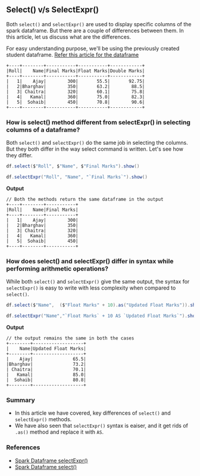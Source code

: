 ## Select() v/s SelectExpr()

Both `select()` and `selectExpr()` are used to display specific columns of the spark dataframe. 
But there are a couple of differences between them. In this article, let us discuss what are the differences.

For easy understanding purpose, we'll be using the previously created student dataframe. [Refer this article for the dataframe](mathOps.md)
```text
+----+--------+-----------+-----------+------------+
|Roll|    Name|Final Marks|Float Marks|Double Marks|
+----+--------+-----------+-----------+------------+
|   1|    Ajay|        300|       55.5|       92.75|
|   2|Bharghav|        350|       63.2|        88.5|
|   3| Chaitra|        320|       60.1|        75.8|
|   4|   Kamal|        360|       75.0|        82.3|
|   5|  Sohaib|        450|       70.8|        90.6|
+----+--------+-----------+-----------+------------+
```
### How is select() method different from selectExpr() in selecting columns of a dataframe?
Both `select()` and `selectExpr()` do the same job in selecting the columns. But they both differ in the way select command is written. Let's see how they differ.
```scala
df.select($"Roll", $"Name", $"Final Marks").show()

df.selectExpr("Roll", "Name", "`Final Marks`").show()
```
**Output**
```text
// Both the methods return the same dataframe in the output
+----+--------+-----------+
|Roll|    Name|Final Marks|
+----+--------+-----------+
|   1|    Ajay|        300|
|   2|Bharghav|        350|
|   3| Chaitra|        320|
|   4|   Kamal|        360|
|   5|  Sohaib|        450|
+----+--------+-----------+
```

### How does select() and selectExpr() differ in syntax while performing arithmetic operations?
While both `select()` and `selectExpr()` give the same output, the syntax for `selectExpr()` is easy to write with less complexity when compared to `select()`.
```scala
df.select($"Name",  ($"Float Marks" + 10).as("Updated Float Marks")).show()

df.selectExpr("Name","`Float Marks` + 10 AS `Updated Float Marks`").show()
```
**Output**
```text
// the output remains the same in both the cases
+--------+-------------------+
|    Name|Updated Float Marks|
+--------+-------------------+
|    Ajay|               65.5|
|Bharghav|               73.2|
| Chaitra|               70.1|
|   Kamal|               85.0|
|  Sohaib|               80.8|
+--------+-------------------+
```

### Summary
- In this article we have covered, key differences of `select()` and `selectExpr()` methods.
- We have also seen that `selectExpr()` syntax is eaiser, and it get rids of `.as()` method and replace it with `AS`.

### References
- [Spark Dataframe selectExpr()](https://spark.apache.org/docs/latest/api/python/reference/pyspark.sql/api/pyspark.sql.DataFrame.selectExpr.html)
- [Spark Dataframe select()](https://spark.apache.org/docs/latest/api/python/reference/pyspark.sql/api/pyspark.sql.DataFrame.select.html)
